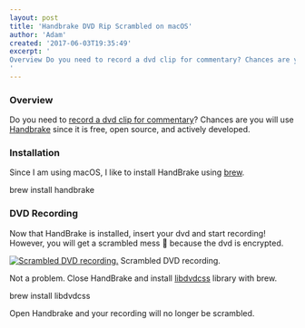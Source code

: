 ```yaml
---
layout: post
title: 'Handbrake DVD Rip Scrambled on macOS'
author: 'Adam'
created: '2017-06-03T19:35:49'
excerpt: '
Overview Do you need to record a dvd clip for commentary? Chances are you will use Handbrake since it is free, open source, and actively developed. Installation Since I am using macOS, I like to install HandBrake using brew. brew install handbrake DVD Recording Now that HandBrake is installed, insert your dvd and start recording! However, [&hellip;]
'
---
```


### Overview

Do you need to [record a dvd clip for commentary](https://arstechnica.com/tech-policy/2015/10/its-still-illegal-to-rip-dvd-and-blu-ray-discs-for-personal-use/)? Chances are you will use [Handbrake](https://github.com/HandBrake/HandBrake) since it is free, open source, and actively developed.

### Installation

Since I am using macOS, I like to install HandBrake using [brew](http://brewformulas.org/Handbrake).

brew install handbrake

### DVD Recording

Now that HandBrake is installed, insert your dvd and start recording! However, you will get a scrambled mess 🙁 because the dvd is encrypted.


[![Scrambled DVD recording.](https://codingsimply.com/wp-content/uploads/2017/02/scramble-300x183.png)](../images/2017/02/scramble.png)
Scrambled DVD recording.

Not a problem. Close HandBrake and install [libdvdcss](http://brewformulas.org/Libdvdcss) library with brew.

brew install libdvdcss

Open Handbrake and your recording will no longer be scrambled.
